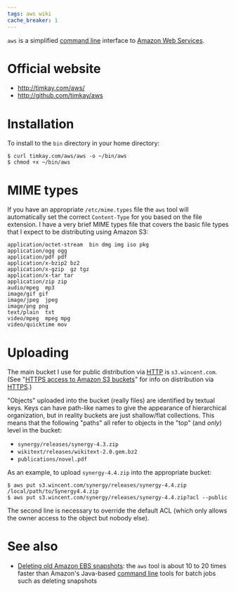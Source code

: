 ```yaml
---
tags: aws wiki
cache_breaker: 1
---
```


`aws` is a simplified [command line](/wiki/command_line) interface to [Amazon Web Services](/wiki/Amazon_Web_Services).

# Official website

-   <http://timkay.com/aws/>
-   <http://github.com/timkay/aws>

# Installation

To install to the `bin` directory in your home directory:

```shell
$ curl timkay.com/aws/aws -o ~/bin/aws
$ chmod +x ~/bin/aws
```

# MIME types

If you have an appropriate `/etc/mime.types` file the `aws` tool will automatically set the correct `Content-Type` for you based on the file extension. I have a very brief MIME types file that covers the basic file types that I expect to be distributing using Amazon S3:

    application/octet-stream  bin dmg img iso pkg
    application/ogg ogg
    application/pdf pdf
    application/x-bzip2 bz2
    application/x-gzip  gz tgz
    application/x-tar tar
    application/zip zip
    audio/mpeg  mp3
    image/gif gif
    image/jpeg  jpeg
    image/png png
    text/plain  txt
    video/mpeg  mpeg mpg
    video/quicktime mov

# Uploading

The main bucket I use for public distribution via [HTTP](/wiki/HTTP) is `s3.wincent.com`. (See "[HTTPS access to Amazon S3 buckets](/wiki/HTTPS_access_to_Amazon_S3_buckets)" for info on distribution via [HTTPS](/wiki/HTTPS).)

"Objects" uploaded into the bucket (really files) are identified by textual keys. Keys can have path-like names to give the appearance of hierarchical organization, but in reality buckets are just shallow/flat collections. This means that the following "paths" all refer to objects in the "top" (and _only_) level in the bucket:

-   `synergy/releases/synergy-4.3.zip`
-   `wikitext/releases/wikitext-2.0.gem.bz2`
-   `publications/novel.pdf`

As an example, to upload `synergy-4.4.zip` into the appropriate bucket:

```shell
$ aws put s3.wincent.com/synergy/releases/synergy-4.4.zip /local/path/to/Synergy4.4.zip
$ aws put s3.wincent.com/synergy/releases/synergy-4.4.zip?acl --public
```

The second line is necessary to override the default ACL (which only allows the owner access to the object but nobody else).

# See also

-   [Deleting old Amazon EBS snapshots](/wiki/Deleting_old_Amazon_EBS_snapshots): the `aws` tool is about 10 to 20 times faster than Amazon's Java-based [command line](/wiki/command_line) tools for batch jobs such as deleting snapshots

